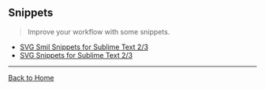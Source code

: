 ## Snippets
> Improve your workflow with some snippets.

* [SVG Smil Snippets for Sublime Text 2/3](http://codepen.io/jorgeatgu/blog/svg-smil-snippets-for-sublime-text-2-3)
* [SVG Snippets for Sublime Text 2/3](http://codepen.io/jorgeatgu/blog/svg-snippets)

---
[Back to Home](https://github.com/willianjusten/awesome-svg)
